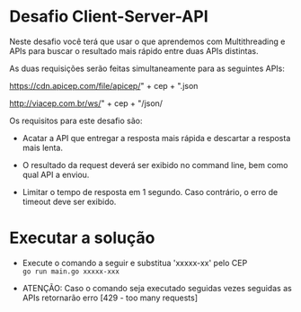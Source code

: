 # Desafio Client-Server-API

Neste desafio você terá que usar o que aprendemos com Multithreading e APIs para buscar o resultado mais rápido entre duas APIs distintas.

As duas requisições serão feitas simultaneamente para as seguintes APIs:

https://cdn.apicep.com/file/apicep/" + cep + ".json

http://viacep.com.br/ws/" + cep + "/json/

Os requisitos para este desafio são:

- Acatar a API que entregar a resposta mais rápida e descartar a resposta mais lenta.

- O resultado da request deverá ser exibido no command line, bem como qual API a enviou.

- Limitar o tempo de resposta em 1 segundo. Caso contrário, o erro de timeout deve ser exibido.

# Executar a solução

* Execute o comando a seguir e substitua 'xxxxx-xx' pelo CEP  
`go run main.go xxxxx-xxx`

* ATENÇÃO: Caso o comando seja executado seguidas vezes seguidas as APIs retornarão erro [429 - too many requests]